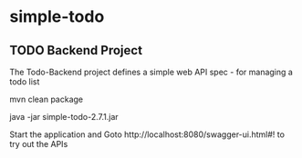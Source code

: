# simple-todo
TODO Backend Project 
--------------------
The Todo-Backend project defines a simple web API spec - for managing a todo list



mvn clean package

java -jar simple-todo-2.7.1.jar


Start the application and Goto http://localhost:8080/swagger-ui.html#! to try out the APIs
